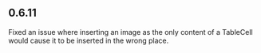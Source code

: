 

## 0.6.11
Fixed an issue where inserting an image as the only content of a TableCell would cause it to be inserted in the wrong place.